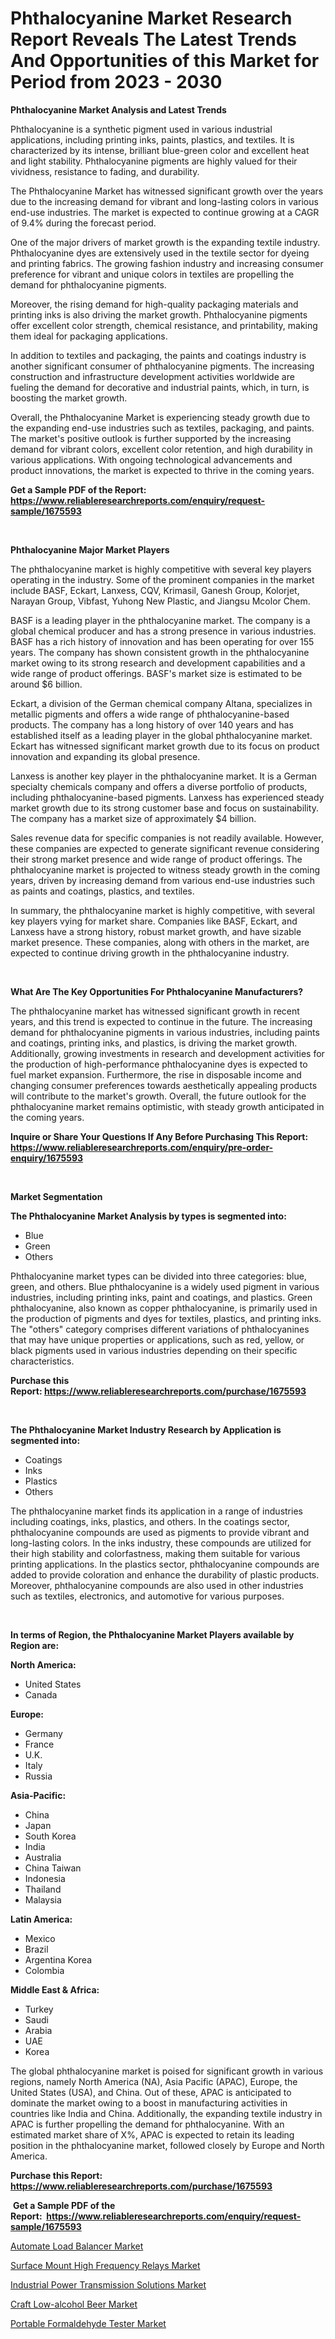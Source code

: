 <p><h1>Phthalocyanine Market Research Report Reveals The Latest Trends And Opportunities of this Market for Period from 2023 - 2030</h1></p><p><strong>Phthalocyanine Market Analysis and Latest Trends</strong></p>
<p><p>Phthalocyanine is a synthetic pigment used in various industrial applications, including printing inks, paints, plastics, and textiles. It is characterized by its intense, brilliant blue-green color and excellent heat and light stability. Phthalocyanine pigments are highly valued for their vividness, resistance to fading, and durability.</p><p>The Phthalocyanine Market has witnessed significant growth over the years due to the increasing demand for vibrant and long-lasting colors in various end-use industries. The market is expected to continue growing at a CAGR of 9.4% during the forecast period.</p><p>One of the major drivers of market growth is the expanding textile industry. Phthalocyanine dyes are extensively used in the textile sector for dyeing and printing fabrics. The growing fashion industry and increasing consumer preference for vibrant and unique colors in textiles are propelling the demand for phthalocyanine pigments.</p><p>Moreover, the rising demand for high-quality packaging materials and printing inks is also driving the market growth. Phthalocyanine pigments offer excellent color strength, chemical resistance, and printability, making them ideal for packaging applications.</p><p>In addition to textiles and packaging, the paints and coatings industry is another significant consumer of phthalocyanine pigments. The increasing construction and infrastructure development activities worldwide are fueling the demand for decorative and industrial paints, which, in turn, is boosting the market growth.</p><p>Overall, the Phthalocyanine Market is experiencing steady growth due to the expanding end-use industries such as textiles, packaging, and paints. The market's positive outlook is further supported by the increasing demand for vibrant colors, excellent color retention, and high durability in various applications. With ongoing technological advancements and product innovations, the market is expected to thrive in the coming years.</p></p>
<p><strong>Get a Sample PDF of the Report:&nbsp; <a href="https://www.reliableresearchreports.com/enquiry/request-sample/1675593">https://www.reliableresearchreports.com/enquiry/request-sample/1675593</a></strong></p>
<p>&nbsp;</p>
<p><strong>Phthalocyanine Major Market Players</strong></p>
<p><p>The phthalocyanine market is highly competitive with several key players operating in the industry. Some of the prominent companies in the market include BASF, Eckart, Lanxess, CQV, Krimasil, Ganesh Group, Kolorjet, Narayan Group, Vibfast, Yuhong New Plastic, and Jiangsu Mcolor Chem.</p><p>BASF is a leading player in the phthalocyanine market. The company is a global chemical producer and has a strong presence in various industries. BASF has a rich history of innovation and has been operating for over 155 years. The company has shown consistent growth in the phthalocyanine market owing to its strong research and development capabilities and a wide range of product offerings. BASF's market size is estimated to be around $6 billion.</p><p>Eckart, a division of the German chemical company Altana, specializes in metallic pigments and offers a wide range of phthalocyanine-based products. The company has a long history of over 140 years and has established itself as a leading player in the global phthalocyanine market. Eckart has witnessed significant market growth due to its focus on product innovation and expanding its global presence.</p><p>Lanxess is another key player in the phthalocyanine market. It is a German specialty chemicals company and offers a diverse portfolio of products, including phthalocyanine-based pigments. Lanxess has experienced steady market growth due to its strong customer base and focus on sustainability. The company has a market size of approximately $4 billion.</p><p>Sales revenue data for specific companies is not readily available. However, these companies are expected to generate significant revenue considering their strong market presence and wide range of product offerings. The phthalocyanine market is projected to witness steady growth in the coming years, driven by increasing demand from various end-use industries such as paints and coatings, plastics, and textiles.</p><p>In summary, the phthalocyanine market is highly competitive, with several key players vying for market share. Companies like BASF, Eckart, and Lanxess have a strong history, robust market growth, and have sizable market presence. These companies, along with others in the market, are expected to continue driving growth in the phthalocyanine industry.</p></p>
<p>&nbsp;</p>
<p><strong>What Are The Key Opportunities For Phthalocyanine Manufacturers?</strong></p>
<p><p>The phthalocyanine market has witnessed significant growth in recent years, and this trend is expected to continue in the future. The increasing demand for phthalocyanine pigments in various industries, including paints and coatings, printing inks, and plastics, is driving the market growth. Additionally, growing investments in research and development activities for the production of high-performance phthalocyanine dyes is expected to fuel market expansion. Furthermore, the rise in disposable income and changing consumer preferences towards aesthetically appealing products will contribute to the market's growth. Overall, the future outlook for the phthalocyanine market remains optimistic, with steady growth anticipated in the coming years.</p></p>
<p><strong>Inquire or Share Your Questions If Any Before Purchasing This Report: <a href="https://www.reliableresearchreports.com/enquiry/pre-order-enquiry/1675593">https://www.reliableresearchreports.com/enquiry/pre-order-enquiry/1675593</a></strong></p>
<p>&nbsp;</p>
<p><strong>Market Segmentation</strong></p>
<p><strong>The Phthalocyanine Market Analysis by types is segmented into:</strong></p>
<p><ul><li>Blue</li><li>Green</li><li>Others</li></ul></p>
<p><p>Phthalocyanine market types can be divided into three categories: blue, green, and others. Blue phthalocyanine is a widely used pigment in various industries, including printing inks, paint and coatings, and plastics. Green phthalocyanine, also known as copper phthalocyanine, is primarily used in the production of pigments and dyes for textiles, plastics, and printing inks. The "others" category comprises different variations of phthalocyanines that may have unique properties or applications, such as red, yellow, or black pigments used in various industries depending on their specific characteristics.</p></p>
<p><strong>Purchase this Report:&nbsp;<a href="https://www.reliableresearchreports.com/purchase/1675593">https://www.reliableresearchreports.com/purchase/1675593</a></strong></p>
<p>&nbsp;</p>
<p><strong>The Phthalocyanine Market Industry Research by Application is segmented into:</strong></p>
<p><ul><li>Coatings</li><li>Inks</li><li>Plastics</li><li>Others</li></ul></p>
<p><p>The phthalocyanine market finds its application in a range of industries including coatings, inks, plastics, and others. In the coatings sector, phthalocyanine compounds are used as pigments to provide vibrant and long-lasting colors. In the inks industry, these compounds are utilized for their high stability and colorfastness, making them suitable for various printing applications. In the plastics sector, phthalocyanine compounds are added to provide coloration and enhance the durability of plastic products. Moreover, phthalocyanine compounds are also used in other industries such as textiles, electronics, and automotive for various purposes.</p></p>
<p>&nbsp;</p>
<p><strong>In terms of Region, the Phthalocyanine Market Players available by Region are:</strong></p>
<p>
    <p> <strong> North America: </strong>
        <ul>
            <li>United States</li>
            <li>Canada</li>
        </ul>
        </p> 
    <p> <strong> Europe: </strong>
        <ul>
            <li>Germany</li>
            <li>France</li>
            <li>U.K.</li>
            <li>Italy</li>
            <li>Russia</li>
        </ul>
        </p> 
    <p> <strong> Asia-Pacific: </strong>
        <ul>
            <li>China</li>
            <li>Japan</li>
            <li>South Korea</li>
            <li>India</li>
            <li>Australia</li>
            <li>China Taiwan</li>
            <li>Indonesia</li>
            <li>Thailand</li>
            <li>Malaysia</li>
        </ul>
        </p> 
    <p> <strong> Latin America: </strong>
        <ul>
            <li>Mexico</li>
            <li>Brazil</li>
            <li>Argentina Korea</li>
            <li>Colombia</li>
        </ul>
        </p> 
    <p> <strong> Middle East & Africa: </strong>
        <ul>
            <li>Turkey</li>
            <li>Saudi</li>
            <li>Arabia</li>
            <li>UAE</li>
            <li>Korea</li>
        </ul>
    </p>
    </p>
<p><p>The global phthalocyanine market is poised for significant growth in various regions, namely North America (NA), Asia Pacific (APAC), Europe, the United States (USA), and China. Out of these, APAC is anticipated to dominate the market owing to a boost in manufacturing activities in countries like India and China. Additionally, the expanding textile industry in APAC is further propelling the demand for phthalocyanine. With an estimated market share of X%, APAC is expected to retain its leading position in the phthalocyanine market, followed closely by Europe and North America.</p></p>
<p><strong>Purchase this Report: <a href="https://www.reliableresearchreports.com/purchase/1675593">https://www.reliableresearchreports.com/purchase/1675593</a></strong></p>
<p>&nbsp;<strong>Get a Sample PDF of the Report:&nbsp;&nbsp;<a href="https://www.reliableresearchreports.com/enquiry/request-sample/1675593">https://www.reliableresearchreports.com/enquiry/request-sample/1675593</a></strong></p>
<p><strong></strong></p>
<p><p><a href="https://medium.com/@loretamusaj85/automate-load-balancer-market-size-and-market-trends-complete-industry-overview-2023-to-2030-4f0112c2d1cb">Automate Load Balancer Market</a></p><p><a href="https://medium.com/@favor.case.flash/surface-mount-high-frequency-relays-market-trends-forecast-and-competitive-analysis-to-2030-b3e343c34b08">Surface Mount High Frequency Relays Market</a></p><p><a href="https://medium.com/@besaagolli28/industrial-power-transmission-solutions-market-outlook-industry-overview-and-forecast-2023-to-3765cf03c407">Industrial Power Transmission Solutions Market</a></p><p><a href="https://medium.com/@cameronhuel/craft-low-alcohol-beer-market-insight-market-trends-growth-forecasted-from-2023-to-2030-c1976644538e">Craft Low-alcohol Beer Market</a></p><p><a href="https://medium.com/@loretadervishi2013/portable-formaldehyde-tester-market-analysis-and-sze-forecasted-for-period-from-2023-to-2030-71f9e3757506">Portable Formaldehyde Tester Market</a></p></p>